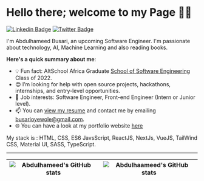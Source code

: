 # Hello there; welcome to my Page 👋🏾

[![Linkedin Badge](https://img.shields.io/badge/-larmideh-blue?style=for-the-badge&logo=Linkedin&logoColor=white&link=https://www.linkedin.com/in/larmideh)](https://www.linkedin.com/in/larmideh) [![Twitter Badge](https://img.shields.io/badge/-@0x_larmideh-1ca0f1?style=for-the-badge&logo=twitter&logoColor=white&link=https://twitter.com/0x_larmideh)](https://twitter.com/0x_larmideh)

I'm Abdulhameed Busari, an upcoming Software Engineer. I'm passionate about technology, AI, Machine Learning and also reading books. 

**Here's a quick summary about me**:

- 💡 Fun fact: AltSchool Africa Graduate [School of Software Engineering](https://altschoolafrica.com/schools/engineering) Class of 2022.
- 😊 I’m looking for help with open source projects, hackathons, internships, and entry-level opportunities.
- 💼 Job interests: Software Engineer, Front-end Engineer (Intern or Junior level).
- 📫 You can [view my resume](https://drive.google.com/file/d/1f1Jumj2uml5AQ5hKJUzs1beU1m698BMQ/view?usp=share_link) and contact me by emailing busarioyewole@gmail.com.
- 🌐 You can have a look at my portfolio website [here](www.larmideh.me)

My stack is : HTML, CSS, ES6 JavsScript, ReactJS, NextJs, VueJS, TailWind CSS, Material UI, SASS, TypeScript.

---

| <img align="center" src="https://github-readme-stats.vercel.app/api?username=0xlarmideh&show_icons=true&include_all_commits=true&hide_border=true" alt="Abdulhameed's GitHub stats" /> | <img align="center" src="https://github-readme-stats.vercel.app/api/top-langs/?username=0xlarmideh&langs_count=8&layout=compact&hide_border=true" alt="Abdulhaameed's GitHub stats" /> |
| ------------- | ------------- |
